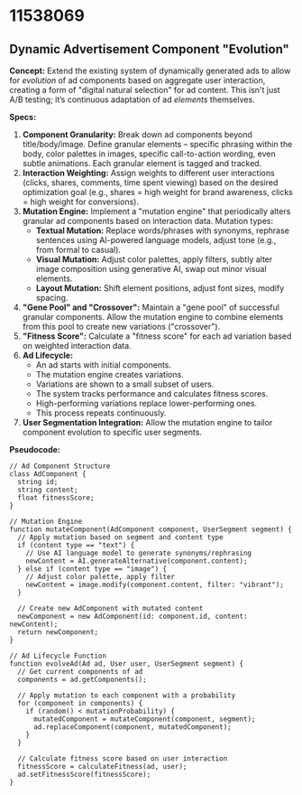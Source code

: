 # 11538069

## Dynamic Advertisement Component "Evolution"

**Concept:** Extend the existing system of dynamically generated ads to allow for *evolution* of ad components based on aggregate user interaction, creating a form of "digital natural selection" for ad content. This isn't just A/B testing; it’s continuous adaptation of ad *elements* themselves.

**Specs:**

1.  **Component Granularity:** Break down ad components beyond title/body/image.  Define granular elements – specific phrasing within the body, color palettes in images, specific call-to-action wording, even subtle animations. Each granular element is tagged and tracked.
2.  **Interaction Weighting:** Assign weights to different user interactions (clicks, shares, comments, time spent viewing) based on the desired optimization goal (e.g., shares = high weight for brand awareness, clicks = high weight for conversions).
3.  **Mutation Engine:** Implement a "mutation engine" that periodically alters granular ad components based on interaction data.  Mutation types:
    *   **Textual Mutation:**  Replace words/phrases with synonyms, rephrase sentences using AI-powered language models, adjust tone (e.g., from formal to casual).
    *   **Visual Mutation:** Adjust color palettes, apply filters, subtly alter image composition using generative AI, swap out minor visual elements.
    *   **Layout Mutation:** Shift element positions, adjust font sizes, modify spacing.
4.  **"Gene Pool" and "Crossover":** Maintain a "gene pool" of successful granular components. Allow the mutation engine to combine elements from this pool to create new variations ("crossover").
5.  **"Fitness Score":** Calculate a "fitness score" for each ad variation based on weighted interaction data.
6.  **Ad Lifecycle:**
    *   An ad starts with initial components.
    *   The mutation engine creates variations.
    *   Variations are shown to a small subset of users.
    *   The system tracks performance and calculates fitness scores.
    *   High-performing variations replace lower-performing ones.
    *   This process repeats continuously.
7.  **User Segmentation Integration:**  Allow the mutation engine to tailor component evolution to specific user segments.

**Pseudocode:**

```
// Ad Component Structure
class AdComponent {
  string id;
  string content;
  float fitnessScore;
}

// Mutation Engine
function mutateComponent(AdComponent component, UserSegment segment) {
  // Apply mutation based on segment and content type
  if (content type == "text") {
    // Use AI language model to generate synonyms/rephrasing
    newContent = AI.generateAlternative(component.content);
  } else if (content type == "image") {
    // Adjust color palette, apply filter
    newContent = image.modify(component.content, filter: "vibrant");
  }

  // Create new AdComponent with mutated content
  newComponent = new AdComponent(id: component.id, content: newContent);
  return newComponent;
}

// Ad Lifecycle Function
function evolveAd(Ad ad, User user, UserSegment segment) {
  // Get current components of ad
  components = ad.getComponents();

  // Apply mutation to each component with a probability
  for (component in components) {
    if (random() < mutationProbability) {
      mutatedComponent = mutateComponent(component, segment);
      ad.replaceComponent(component, mutatedComponent);
    }
  }

  // Calculate fitness score based on user interaction
  fitnessScore = calculateFitness(ad, user);
  ad.setFitnessScore(fitnessScore);
}
```